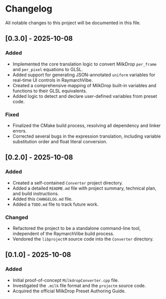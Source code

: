 # Changelog

All notable changes to this project will be documented in this file.

## [0.3.0] - 2025-10-08

### Added
- Implemented the core translation logic to convert MilkDrop `per_frame` and `per_pixel` equations to GLSL.
- Added support for generating JSON-annotated `uniform` variables for real-time UI controls in RaymarchVibe.
- Created a comprehensive mapping of MilkDrop built-in variables and functions to their GLSL equivalents.
- Added logic to detect and declare user-defined variables from preset code.

### Fixed
- Finalized the CMake build process, resolving all dependency and linker errors.
- Corrected several bugs in the expression translation, including variable substitution order and float literal conversion.

## [0.2.0] - 2025-10-08

### Added
- Created a self-contained `Converter` project directory.
- Added a detailed `README.md` file with project summary, technical plan, and build instructions.
- Added this `CHANGELOG.md` file.
- Added a `TODO.md` file to track future work.

### Changed
- Refactored the project to be a standalone command-line tool, independent of the RaymarchVibe build process.
- Vendored the `libprojectM` source code into the `Converter` directory.

## [0.1.0] - 2025-10-08

### Added
- Initial proof-of-concept `MilkdropConverter.cpp` file.
- Investigated the `.milk` file format and the `projectm` source code.
- Acquired the official MilkDrop Preset Authoring Guide.